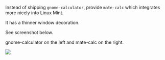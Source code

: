 Instead of shipping `gnome-calculator`, provide `mate-calc` which integrates more nicely into Linux Mint.

It has a thinner window decoration.

See screenshot below.

gnome-calculator on the left and mate-calc on the right.

![](https://i.imgur.com/UWwqm5E.png)
